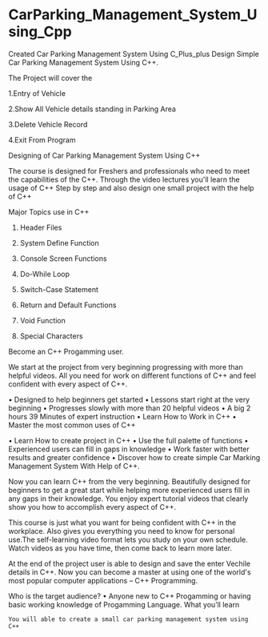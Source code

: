 # CarParking_Management_System_Using_Cpp
Created Car Parking Management System Using C_Plus_plus
Design Simple Car Parking Management System Using C++.

The Project will cover the 


1.Entry of Vehicle

2.Show All Vehicle details standing in Parking Area

3.Delete Vehicle Record

4.Exit From Program

Designing of Car Parking Management System Using C++

The course is designed for Freshers and professionals who need to meet the capabilities of the C++. Through the video lectures you'll learn the usage of C++ Step by step and also design one small project with the help of C++

Major Topics use in C++

1. Header Files

2. System Define Function

3. Console Screen Functions

4. Do-While Loop

5. Switch-Case Statement

6. Return and Default Functions

7. Void Function

8. Special Characters

Become an C++ Progamming user. 

We start at the project from very beginning progressing with more than helpful videos.
All you need for work on different functions of C++ and feel confident with every aspect of C++.

• Designed to help beginners get started
• Lessons start right at the very beginning
• Progresses slowly with more than 20 helpful videos
• A big 2 hours 39 Minutes of expert instruction
• Learn How to Work in C++
• Master the most common uses of C++

• Learn How to create project in C++
• Use the full palette of functions
• Experienced users can fill in gaps in knowledge
• Work faster with better results and greater confidence
• Discover how to create simple Car Marking Management System With Help of C++.


Now you can learn C++ from the very beginning. Beautifully designed for beginners to get a great start while helping more experienced users fill in any gaps in their knowledge. You enjoy expert tutorial videos that clearly show you how to accomplish every aspect of C++.

This course is just what you want for being confident with C++ in the workplace. Also gives you everything you need to know for personal use.The self-learning video format lets you study on your own schedule. Watch videos as you have time, then come back to learn more later.

At the end of the project user is able to design and save the enter Vechile details in C++. Now you can become a master at using one of the world's most popular computer applications – C++ Programming.

Who is the target audience?
• Anyone new to C++ Progamming or having basic working knowledge of Progamming Language.
What you’ll learn

    You will able to create a small car parking management system using C++
